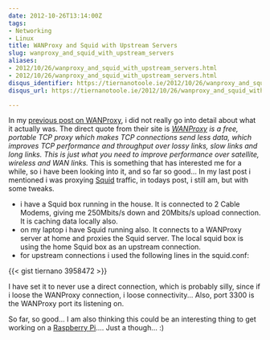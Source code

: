 ```yaml
---
date: 2012-10-26T13:14:00Z
tags:
- Networking
- Linux
title: WANProxy and Squid with Upstream Servers
slug: wanproxy_and_squid_with_upstream_servers
aliases:
- 2012/10/26/wanproxy_and_squid_with_upstream_servers.html
- 2012/10/26/wanproxy_and_squid_with_upstream_servers.html
disqus_identifier: https://tiernanotoole.ie/2012/10/26/wanproxy_and_squid_with_upstream_servers.html
disqus_url: https://tiernanotoole.ie/2012/10/26/wanproxy_and_squid_with_upstream_servers.html

---
```

 
 
 
 

In my [previous post on WANProxy][1], i did not really go into detail about what it actually was. The direct quote from their site is *[WANProxy][2] is a free, portable TCP proxy which makes TCP connections send less data, which improves TCP performance and throughput over lossy links, slow links and long links. This is just what you need to improve performance over satellite, wireless and WAN links.* This is something that has interested me for a while, so i have been looking into it, and so far so good... In my last post i mentioned i was proxying [Squid][3] traffic, in todays post, i still am, but with some tweaks.

* i have a Squid box running in the house. It is connected to 2 Cable Modems, giving me 250Mbits/s down and 20Mbits/s upload connection. It is caching data locally also.
* on my laptop i have Squid running also. It connects to a WANProxy server at home and proxies the Squid server. The local squid box is using the home Squid box as an upstream connection.
* for upstream connections i used the following lines in the squid.conf:

{{< gist tiernano 3958472 >}}

I have set it to never use a direct connection, which is probably silly, since if i loose the WANProxy connection, i loose connectivity... Also, port 3300 is the WANProxy port its listening on. 

So far, so good... I am also thinking this could be an interesting thing to get working on a [Raspberry Pi][4].... Just a though... :)

[1]:http://tiernanotoole.ie/2012/10/24/building_wanproxy_on_ubuntu_12.04.html
[2]:http://www.wanproxy.org
[3]:http://www.squid-cache.org
[4]:http://www.raspberrypi.org